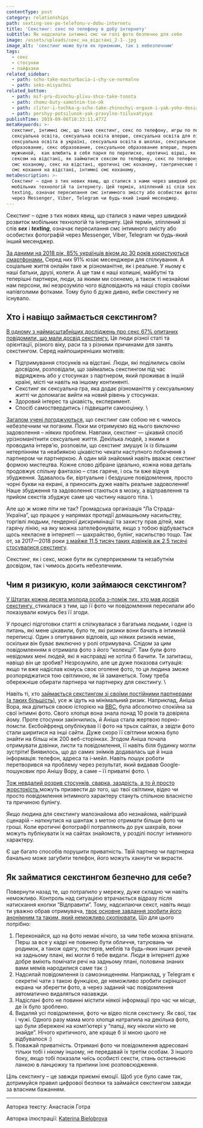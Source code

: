 ```yaml
---
contentType: post
category: relationships
path: sexting-sex-po-telefonu-v-dobu-internetu
title: 'Секстинг: секс по телефону в добу інтернету'
subtitle: Як надсилати інтимні смс чи голі фото безпечно для себе
image: /assets/uploads/секс_на_відстані_2-1-.jpg
image_alt: 'секстинг може бути як приємним, так і небезпечним'
tags:
  - секс
  - стосунки
  - лайфхаки
related_sidebar:
  - path: scho-take-masturbacia-i-chy-ce-normalno
  - path: seks-misyachni
related_bottom:
  - path: mif-pro-divochu-plivu-shco-take-tsnota
  - path: chomu-buty-samotnim-tse-ok
  - path: clitor-i-tochka-g-scho-take-zhinochyi-orgasm-i-yak-yoho-dosiahty
  - path: pershyy-potsilunok-yak-pravylno-tsiluvatysya
publishTime: 2019-09-06T10:33:11.477Z
metaKeywords: >-
  секстинг, інтимні смс, що таке секстинг, секс по телефону, игры по переписке,
  сексуальна освіта, сексуальна освіта вперше, сексуальна освіта для підлітків,
  сексуальна освіта в україні, сексуальна освіта в школах, сексуальное
  образование, секс образование, сексуальное образование вперше, переписка с
  мужчиной,  как влюбить в себя парня по переписке, еротичні вірші, як займатися
  сексом на відстані, як займатися сексом по телефону, секс по телефону,  пошлі
  смс коханому, секс на відстані, еротичні смс коханому, тантрические практики,
  смс кохання на відстані, інтимні смс коханому, 
metaDescription: >-
  Секстинг – одне з тих нових явищ, що сталися з нами через швидкий розвиток
  мобільних технологій та інтернету. Цей термін, зліплений зі слів sex і
  texting, означає пересилання смс інтимного змісту або особистих фотографій
  через Messenger, Viber, Telegram чи будь-який інший месенджер.
---
```

Секстинг – одне з тих нових явищ, що сталися з нами через швидкий розвиток мобільних технологій та інтернету. Цей термін, зліплений зі слів _**sex**_ і _**texting**_, означає пересилання смс інтимного змісту або особистих фотографій через Messenger, Viber, Telegram чи будь-який інший месенджер.

[За даними на 2018 рік, 85% українців віком до 30 років користуються смартфонами.](https://www.ukrinform.ua/rubric-technology/2421397-ukrainci-aktivno-priborkuut-smartfoni-najpopularnisi-mobilni-dodatki.html) Серед них 91% юзає месенджери для спілкування. А соціальне життя онлайн таке ж різноманітне, як і реальне. У ньому є наші батьки, друзі, колеги. А ще там є наші колишні, майбутні та теперішні партнери, люди, за якими ми сохнемо, а також ті незнайомі нам персони, які незрозуміло чого відповідають на наші сторіз своїми напівголими фотками. Тому було б дуже дивно, якби секстингу не існувало. 

## Хто і навіщо займається секстингом?

[В одному з наймасштабніших досліджень про секс 67% опитаних повідомили, що мали досвід секстингу.](https://assets.ctfassets.net/juauvlea4rbf/7BwoRajD7DE9Ie81OxuNFZ/381f41064d2d21d723957e834c9e9bf5/170809_SexSurveyResults_PDF_FINAL.pdf) Це люди різної статі та орієнтації, різного віку, раси та з різними причинами для занять секстингом. Серед найпоширеніших мотивів: 

* Підтримування стосунків на відстані. Люди, які поділились своїм досвідом, розповідали, що займались секстингом під час відряджень або у стосунках з партнером, який проживає в іншій країні, місті чи навіть на іншому континенті. 
* Секстинг як сексуальна гра, яка додає різноманіття у сексуальному житті чи допомагає вийти на новий рівень у стосунках.
* Здоровий інтерес та цікавість, експеримент. 
* Спосіб самоствердитись і підвищити самооцінку.  \

[Загалом учені погоджуються,](https://jamanetwork.com/journals/jamapediatrics/article-abstract/2735639) що секстинг сам собою не є чимось небезпечним чи поганим. Поки ми отримуємо від нього виключно задоволення – ніяких проблем. Навпаки, секстинг — цікавий спосіб урізноманітнити сексуальне життя. Декілька людей, з якими я проводила інтерв’ю, розповіли, що секстинг змушує їх із більшим нетерпінням та неабиякою цікавістю чекати наступного побачення з партнером чи партнеркою. А один мій знайомий навіть вважає секстинг формою мистецтва. Кожне слово дібране ідеально, кожна нова деталь продовжує спільну фантазію – стає гаряче, і ось ти вже відчув збудження. Здавалось би, віртуальне і бездушне повідомлення, просто чорні букви на екрані, а приносить дуже навіть реальне задоволення! Наше збудження та задоволення стаються в мозку, а відправлення та прийом секстів збуджує саме цю частину нашого тіла. \

Але що ж може піти не так? Громадська організація “Ла Страда-Україна”, що працює у напрямах протидії домашньому насильству, торгівлі людьми, гендерної  дискримінації та захисту прав дітей, має гарячу лінію, на яку можна зателефонувати, якщо з тобою відбувається щось некласне в інтернеті — шахрайство, булінг, насильство тощо. Так от, за 2017—2018 роки [з майже 11,5 тисяч таких дзвінків аж 2,5 тисячі стосувалися секстингу](https://www.ukrinform.ua/rubric-presshall/2504490-bezpeka-ditini-v-interneti.html). 

Секстинг, як і секс, може бути як суперприємним та незабутнім досвідом, так і чимось досить небезпечним.  

## Чим я ризикую, коли займаюся секстингом?

[У Штатах кожна десята молода особа з-поміж тих, хто мав досвід секстингу, ](https://jamanetwork.com/journals/jamapediatrics/fullarticle/2673719)стикалася з тим, що її фото чи повідомлення пересилали або показували комусь без її згоди. 

У процесі підготовки статті я спілкувалася з багатьма людьми, і одне із питань, які мене цікавили, було те, які ризики вони бачать в інтимній переписці. Один з опитуваних відповів, що ніяких ризиків немає, оскільки він буває виключно у ролі отримувача. Слідом за цим повідомленням я отримала фото з його “колекції”. Там були фото невідомих мені людей, які я насправді не хотіла б бачити. Ти запитаєш, навіщо він це зробив? Незрозуміло, але це дуже показова ситуація: якщо ти вже надіслав комусь своє оголене фото, то ця людина зможе розпоряджатися тою світлиною, як їй заманеться. Тому треба обережніше обирати партнера чи партнерку для секстингу. \

Навіть ті, хто [займається секстингом зі своїми постійними партнерами (а таких більшість)](https://www.apa.org/news/press/releases/2015/08/reframing-sexting.pdf), усе ж ідуть на мінімальний ризик. Наприклад, Аніша Вора, яка ділиться своєю історією на [BBC](http://www.bbc.co.uk/newsbeat/article/26851276/revenge-porn-is-increasing-in-the-uk-say-charities), була абсолютно спокійна за свої інтимні фото. Свого хлопця вона знала понад 10 років та довіряла йому. Проте стосунки закінчились, й Аніша стала жертвою порно-помсти. Ексбойфренд опублікував її фото на трьох сайтах, а звідти фото стали ширитися на інші сайти. Дуже скоро її світлини можна було знайти на більш ніж 200 веб-сторінках. Згодом Аніша почала отримувати дзвінки, листи та повідомлення, її навіть біля будинку могли зустріти! Виявилось, що до самих знімків додавалась ще й інша інформація: телефон, адреса та і-мейл. Навіть пошук роботи перетворився на проблему через результат, який видавав Google-пошуковик про Анішу Вору, а саме – її приватні фото. \

[Тож невдалий розрив стосунків, сварка, заздрість, а то й просто жорстокість ](https://books.google.com.ua/books?id=KHM5DwAAQBAJ&printsec=frontcover&hl=ru#v=onepage&q&f=false)можуть призвести до того, що твої світлини, відео чи просто повідомлення інтимного характеру стануть спільною власністю та причиною булінгу.

Якщо людина для секстингу малознайома або незнайома, найгірший сценарій – наткнутися на шантаж з метою отримати більше фото чи гроші. Коли еротичні фотографії потрапляють до рук шахраїв, вони можуть публікувати їх на сайтах знайомств, у розділі послуг інтимного характеру. 

Є ще багато способів порушити приватність. Твій партнер чи партнерка банально може загубити телефон, його можуть хакнути чи вкрасти. 

## Як займатися секстингом безпечно для себе?

Повернути назад те, що потрапило у мережу, дуже складно чи навіть неможливо. Контроль над ситуацією втрачається відразу після натискання кнопки “Відправити”. Тому, надсилаючи секст, навіть якщо ти уважно обрав отримувача, [твоє основне завдання зробити його анонімним та таким, який неможливо скопіювати.](https://www.washingtonpost.com/news/the-intersect/wp/2014/07/11/a-guide-to-safe-sexting-how-to-send-nude-photos-without-ruining-your-life-career-and-reputation/?utm_term=.cc96f6b6b8b1) Що для цього потрібно:

1. Переконайся, що на фото немає нічого, за чим тебе можна впізнати. Перш за все у кадрі не повинно бути обличчя, татуювань чи родимок, а також одягу, постерів, меблів та будь-яких інших речей на задньому плані, які могли б тебе видати. Люди в інтернеті дуже добре вміють помічати речі на задньому плані, половина знаних вами мемів народилися саме так :)
2. Надсилай повідомлення із самознищенням. Наприклад, у Telegram є секретні чати з такою функцією,  де неможливо зробити скріншот екрана чи зберегти фото, а через заданий час повідомлення автоматично видаляться назавжди. 
3. Надіслані фото не повинні містити ніякої інформації про час чи місце, де їх було зроблено. 
4. Видаляй усі повідомлення, фото чи відео після секстингу. Як свої, так і чужі.  Одного разу мама мого хлопця натрапила на декілька фото, що були збережені на комп’ютері у “папці, яку ніколи ніхто не знайде”. Нічого критичного, але краще б зі мною цього не відбувалося :)
5. Поважай приватність. Отримані фото чи повідомлення адресовані тільки тобі і нікому іншому, не передавай їх третім особам. З іншого боку, якщо тобі показали чиїсь особисті сексти, стань останньою ланкою в ланцюжку та припини їхнє розповсюдження.  

Ціль секстингу – це завжди приємні емоції. Щоб усе було саме так, дотримуйся правил цифрової безпеки та займайся секстингом завжди за власним бажанням.

- - -

Авторка тексту: Анастасія Готра

Авторка ілюстрації: [Katerina Bielobrova](https://www.instagram.com/katerina.bielobrova/)

